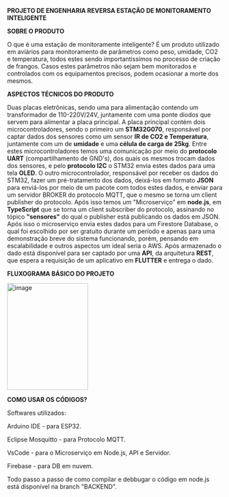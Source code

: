 **PROJETO DE ENGENHARIA REVERSA ESTAÇÃO DE MONITORAMENTO INTELIGENTE**

**SOBRE O PRODUTO**

O que é uma estação de monitoramente inteligente?
É um produto utilizado em aviários para monitoramento de parâmetros como peso, umidade, CO2 e temperatura, todos estes sendo importantissímos no processo de criação de frangos.
Casos estes parâmetros não sejam bem monitorados e controlados com os equipamentos precisos, podem ocasionar a morte dos mesmos.

**ASPECTOS TÉCNICOS DO PRODUTO**

Duas placas eletrônicas, sendo uma para alimentação contendo um transformador de 110-220V/24V, juntamente com uma ponte diodos que servem para alimentar a placa principal.
A placa principal contém dois microcontroladores, sendo o primeiro um **STM32G070**, responsável por captar dados dos sensores como um sensor **IR de CO2 e Temperatura**, juntamente com um de **umidade** e uma **célula de carga de 25kg**.
Entre estes microcontroladores temos uma comunicação por meio do **protocolo UART** (compartilhamento de GND's), dos quais os mesmos trocam dados dos sensores, e pelo **protocolo I2C**
o STM32 envia estes dados para uma tela **OLED**. O outro microcontrolador, responsável por receber os dados do STM32, fazer um pré-tratamento dos dados, deixá-los em formato **JSON** para enviá-los por meio de um pacote com todos estes dados, e enviar para um servidor BROKER do protocolo MQTT, que o mesmo se torna um client publisher do protocolo.
Após isso temos um "Microserviço" em **node.js**, em **TypeScript** que se torna um client subscriber do protocolo, assinando no tópico **"sensores"** do qual o publisher está publicando os dados em JSON. Após isso o microserviço envia estes dados para um Firestore Database, o qual foi escolhido por ser gratuito durante um período e apenas para uma demonstração breve do sistema funcionando, porém, pensando em escalabilidade e outros aspectos um ideal seria o AWS. 
Após armazenado o dado está disponível para ser captado por uma **API**, da arquitetura **REST**, que espera a requisição de um aplicativo em **FLUTTER** e entrega o dado.

**FLUXOGRAMA BÁSICO DO PROJETO**

<img width="189" height="249" alt="image" src="https://github.com/user-attachments/assets/b899a044-33de-44c6-997a-d9dbebd007ae" />



**COMO USAR OS CÓDIGOS?**

Softwares utilizados:

Arduino IDE - para ESP32.

Eclipse Mosquitto - para Protocolo MQTT.

VsCode - para o Microserviço em Node.js, API e Servidor.

Firebase - para DB em nuvem.

Todo passo a passo de como compilar e debbugar o código em node.js está disponível na branch "BACKEND".
